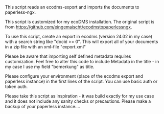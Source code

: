 This script reads an ecodms-export and imports the documents to paperless-ngx.

This script is customized for my ecoDMS installation. 
The original script is from https://github.com/eingemaischt/ecodmstopaperlessngx.

To use this script, create an export in ecodms (version 24.02 in my case) with a search string
like "docid >= 0". This will export all of your documents in a zip file with an xml-file "export.xml"

Please be aware that importing self defined metadata requires customization.
Feel free to alter this code to include Metadata in the title - in my case I use my field "bemerkung" as title.

Please configure your environment (place of the ecodms export and paperless instance) in the first lines of the script.
You can use basic auth or token auth.

Please take this script as inspiration - it was build exactly for my use case and it does not include 
any sanity checks or precautions. Please make a backup of your paperless instance....
